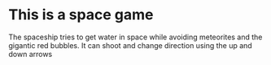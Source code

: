 # This is a space game
The spaceship tries to get water in space while avoiding meteorites and the gigantic red bubbles. It can shoot and change direction using the up and down arrows
